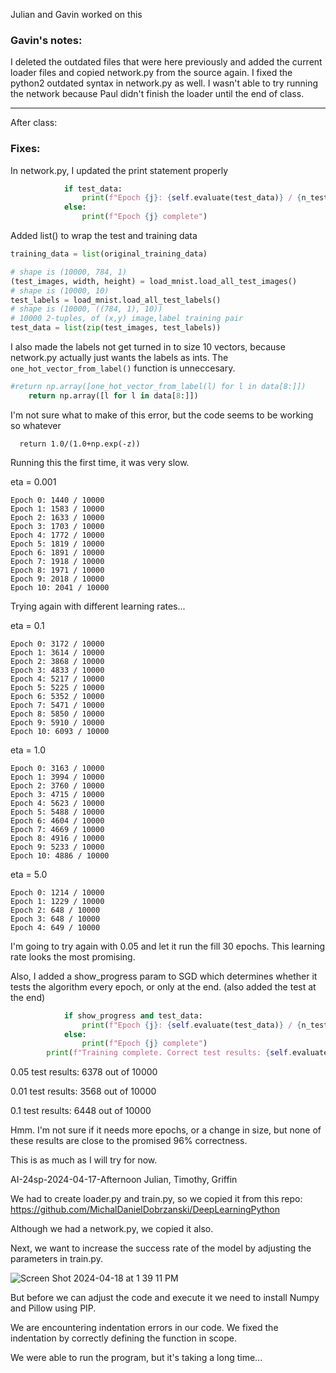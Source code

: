 
Julian and Gavin worked on this

### Gavin's notes:

I deleted the outdated files that were here previously and added the current loader files and copied network.py from the source again. I fixed the python2 outdated syntax in network.py as well. I wasn't able to try running the network because Paul didn't finish the loader until the end of class.

---

After class:

### Fixes:

In network.py, I updated the print statement properly

```Python
            if test_data:
                print(f"Epoch {j}: {self.evaluate(test_data)} / {n_test}")
            else:
                print(f"Epoch {j} complete")
```

Added list() to wrap the test and training data

```Python
training_data = list(original_training_data)

# shape is (10000, 784, 1)
(test_images, width, height) = load_mnist.load_all_test_images()
# shape is (10000, 10)
test_labels = load_mnist.load_all_test_labels()
# shape is (10000, ((784, 1), 10))
# 10000 2-tuples, of (x,y) image,label training pair
test_data = list(zip(test_images, test_labels))
```

I also made the labels not get turned in to size 10 vectors, because network.py actually just wants the labels as ints. The `one_hot_vector_from_label()` function is unneccesary.

```Python
#return np.array([one_hot_vector_from_label(l) for l in data[8:]])
    return np.array([l for l in data[8:]])
```

I'm not sure what to make of this error, but the code seems to be working so whatever

```RuntimeWarning: overflow encountered in exp
  return 1.0/(1.0+np.exp(-z))
```

Running this the first time, it was very slow.

eta = 0.001
```
Epoch 0: 1440 / 10000
Epoch 1: 1583 / 10000
Epoch 2: 1633 / 10000
Epoch 3: 1703 / 10000
Epoch 4: 1772 / 10000
Epoch 5: 1819 / 10000
Epoch 6: 1891 / 10000
Epoch 7: 1918 / 10000
Epoch 8: 1971 / 10000
Epoch 9: 2018 / 10000
Epoch 10: 2041 / 10000
```

Trying again with different learning rates...

eta = 0.1
```
Epoch 0: 3172 / 10000
Epoch 1: 3614 / 10000
Epoch 2: 3868 / 10000
Epoch 3: 4833 / 10000
Epoch 4: 5217 / 10000
Epoch 5: 5225 / 10000
Epoch 6: 5352 / 10000
Epoch 7: 5471 / 10000
Epoch 8: 5850 / 10000
Epoch 9: 5910 / 10000
Epoch 10: 6093 / 10000
```

eta = 1.0
```
Epoch 0: 3163 / 10000
Epoch 1: 3994 / 10000
Epoch 2: 3760 / 10000
Epoch 3: 4715 / 10000
Epoch 4: 5623 / 10000
Epoch 5: 5488 / 10000
Epoch 6: 4604 / 10000
Epoch 7: 4669 / 10000
Epoch 8: 4916 / 10000
Epoch 9: 5233 / 10000
Epoch 10: 4886 / 10000
```

eta = 5.0
```
Epoch 0: 1214 / 10000
Epoch 1: 1229 / 10000
Epoch 2: 648 / 10000
Epoch 3: 648 / 10000
Epoch 4: 649 / 10000
```

I'm going to try again with 0.05 and let it run the fill 30 epochs. This learning rate looks the most promising.

Also, I added a show_progress param to SGD which determines whether it tests the algorithm every epoch, or only at the end. (also added the test at the end)
```Python
            if show_progress and test_data:
                print(f"Epoch {j}: {self.evaluate(test_data)} / {n_test}")
            else:
                print(f"Epoch {j} complete")
        print(f"Training complete. Correct test results: {self.evaluate(test_data)} out of {n_test}")
```

0.05
test results: 6378 out of 10000

0.01
test results: 3568 out of 10000

0.1
test results: 6448 out of 10000

Hmm. I'm not sure if it needs more epochs, or a change in size, but none of these results are close to the promised 96% correctness.

This is as much as I will try for now.

AI-24sp-2024-04-17-Afternoon
Julian, Timothy, Griffin


We had to create loader.py and train.py, so we copied it from this repo: https://github.com/MichalDanielDobrzanski/DeepLearningPython

Although we had a network.py, we copied it also.

Next, we want to increase the success rate of the model by adjusting the parameters in train.py.

![Screen Shot 2024-04-18 at 1 39 11 PM](https://github.com/TheEvergreenStateCollege/upper-division-cs/assets/114694086/d325dfd6-fe13-4fff-9d12-51d2eb8a5ea7)

But before we can adjust the code and execute it we need to install Numpy and Pillow using PIP. 

We are encountering indentation errors in our code.
We fixed the indentation by correctly defining the function in scope.

We were able to run the program, but it's taking a long time...
